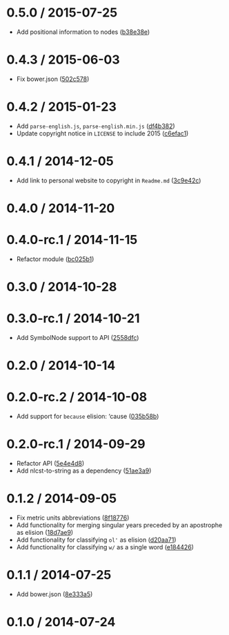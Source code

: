 <!--mdast setext-->

<!--lint disable no-multiple-toplevel-headings-->

<!--lint disable maximum-line-length-->

0.5.0 / 2015-07-25
==================

*   Add positional information to nodes ([b38e38e](https://github.com/wooorm/parse-english/commit/b38e38e))

0.4.3 / 2015-06-03
==================

*   Fix bower.json ([502c578](https://github.com/wooorm/parse-english/commit/502c578))

0.4.2 / 2015-01-23
==================

*   Add `parse-english.js`, `parse-english.min.js` ([df4b382](https://github.com/wooorm/parse-english/commit/df4b382))
*   Update copyright notice in `LICENSE` to include 2015 ([c6efac1](https://github.com/wooorm/parse-english/commit/c6efac1))

0.4.1 / 2014-12-05
==================

*   Add link to personal website to copyright in `Readme.md` ([3c9e42c](https://github.com/wooorm/parse-english/commit/3c9e42c))

0.4.0 / 2014-11-20
==================

0.4.0-rc.1 / 2014-11-15
=======================

*   Refactor module ([bc025b1](https://github.com/wooorm/parse-english/commit/bc025b1))

0.3.0 / 2014-10-28
==================

0.3.0-rc.1 / 2014-10-21
=======================

*   Add SymbolNode support to API ([2558dfc](https://github.com/wooorm/parse-english/commit/2558dfc))

0.2.0 / 2014-10-14
==================

0.2.0-rc.2 / 2014-10-08
=======================

*   Add support for `because` elision: ‘cause ([035b58b](https://github.com/wooorm/parse-english/commit/035b58b))

0.2.0-rc.1 / 2014-09-29
=======================

*   Refactor API ([5e4e4d8](https://github.com/wooorm/parse-english/commit/5e4e4d8))
*   Add nlcst-to-string as a dependency ([51ae3a9](https://github.com/wooorm/parse-english/commit/51ae3a9))

0.1.2 / 2014-09-05
==================

*   Fix metric units abbreviations ([8f18776](https://github.com/wooorm/parse-english/commit/8f18776))
*   Add functionality for merging singular years preceded by an apostrophe as elision ([18d7ae9](https://github.com/wooorm/parse-english/commit/18d7ae9))
*   Add functionality for classifying `ol'` as elision ([d20aa71](https://github.com/wooorm/parse-english/commit/d20aa71))
*   Add functionality for classifying `w/` as a single word ([e184426](https://github.com/wooorm/parse-english/commit/e184426))

0.1.1 / 2014-07-25
==================

*   Add bower.json ([8e333a5](https://github.com/wooorm/parse-english/commit/8e333a5))

0.1.0 / 2014-07-24
==================
